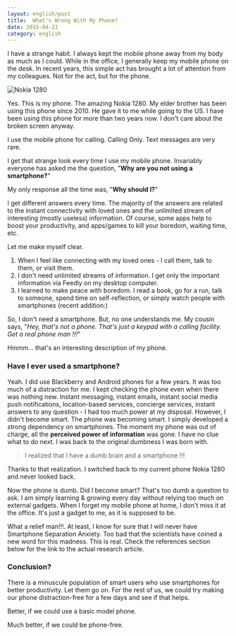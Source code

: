 ```yaml
---
layout: english/post
title:  What's Wrong With My Phone?
date: 2015-04-21
category: english
---
```


I have a strange habit. I always kept the mobile phone away from my body as much as I could. While in the office, I generally keep my mobile phone on the desk. In recent years, this simple act has brought a lot of attention from my colleagues. Not for the act, but for the phone.

![Nokia 1280]({{site.english.img-path}}/nokia-1280.jpg)

Yes. This is my phone. The amazing Nokia 1280. My elder brother has been using this phone since 2010. He gave it to me while going to the US. I have been using this phone for more than two years now. I don't care about the broken screen anyway.

I use the mobile phone for calling. Calling Only. Text messages are very rare.

I get that strange look every time I use my mobile phone. Invariably everyone has asked me the question, "**Why are you not using a smartphone?**"

My only response all the time was, "**Why should I?**"

I get different answers every time. The majority of the answers are related to the instant connectivity with loved ones and the unlimited stream of interesting (mostly useless) information. Of course, some apps help to boost your productivity, and apps/games to kill your boredom, waiting time, etc.

Let me make myself clear.

1. When I feel like connecting with my loved ones - I call them, talk to them, or visit them.
2. I don't need unlimited streams of information. I get only the important information via Feedly on my desktop computer.
3. I learned to make peace with boredom. I read a book, go for a run, talk to someone, spend time on self-reflection, or simply watch people with smartphones (recent addition:)

So, I don't need a smartphone. But, no one understands me. My cousin says, "_Hey, that's not a phone. That's just a keypad with a calling facility. Get a real phone man !!!_"

Hmmm... that's an interesting description of my phone.

### Have I ever used a smartphone?

Yeah. I did use Blackberry and Android phones for a few years. It was too much of a distraction for me. I kept checking the phone even when there was nothing new. Instant messaging, instant emails, instant social media push notifications, location-based services, concierge services, instant answers to any question - I had too much power at my disposal. However, I didn't become smart. The phone was becoming smart. I simply developed a strong dependency on smartphones. The moment my phone was out of charge, all the **perceived power of information** was gone. I have no clue what to do next. I was back to the original dumbness I was born with.

> I realized that I have a dumb brain and a smartphone !!!

Thanks to that realization. I switched back to my current phone Nokia 1280 and never looked back.

Now the phone is dumb. Did I become smart? That's too dumb a question to ask. I am simply learning & growing every day without relying too much on external gadgets. When I forget my mobile phone at home, I don't miss it at the office. It's just a gadget to me, as it is supposed to be.

What a relief man!!!. At least, I know for sure that I will never have Smartphone Separation Anxiety. Too bad that the scientists have coined a new word for this madness. This is real. Check the references section below for the link to the actual research article.

### Conclusion?

There is a minuscule population of smart users who use smartphones for better productivity. Let them go on. For the rest of us, we could try making our phone distraction-free for a few days and see if that helps.

Better, if we could use a basic model phone.

Much better, if we could be phone-free.
